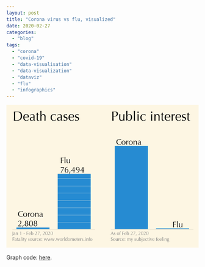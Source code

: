 ```yaml
---
layout: post
title: "Corona virus vs flu, visualized"
date: 2020-02-27
categories: 
  - "blog"
tags: 
  - "corona"
  - "covid-19"
  - "data-visualisation"
  - "data-visualization"
  - "dataviz"
  - "flu"
  - "infographics"
---
```


![](/assets/images/2020/02/corona-1.png?w=727)

Graph code: [here](https://gist.github.com/bgbg/ae80e1e9a83a9d220cd4ff59b3e682ab).
